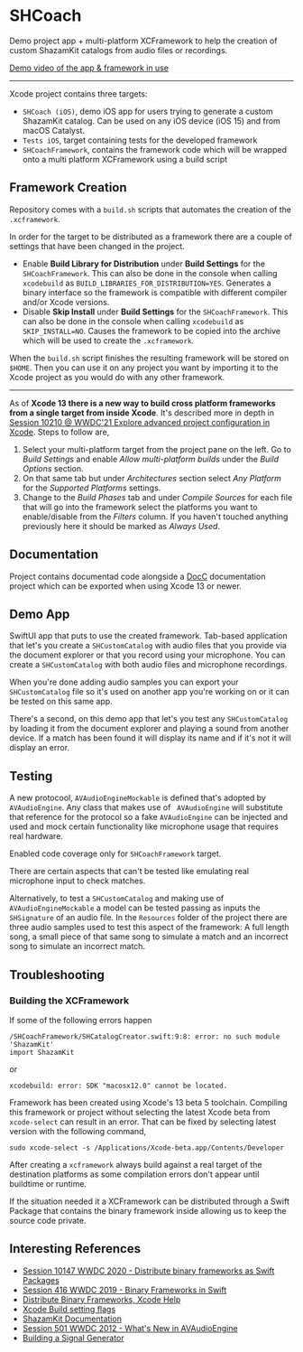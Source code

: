 # SHCoach

Demo project app + multi-platform XCFramework to help the creation of custom ShazamKit catalogs from audio files or recordings.

[Demo video of the app & framework in use](https://youtu.be/0_F7Bn3Ta2o)

----------------------------

Xcode project contains three targets:

* `SHCoach (iOS)`, demo iOS app for users trying to generate a custom ShazamKit catalog. Can be used on any iOS device (iOS 15) and from macOS Catalyst.
* `Tests iOS`, target containing tests for the developed framework
* `SHCoachFramework`, contains the framework code which will be wrapped onto a multi platform XCFramework using a build script

## Framework Creation

Repository comes with a `build.sh` scripts that automates the creation of the `.xcframework`.

In order for the target to be distributed as a framework there are a couple of settings that have been changed in the project.

* Enable **Build Library for Distribution** under **Build Settings** for the `SHCoachFramework`. This can also be done in the console when calling `xcodebuild` as `BUILD_LIBRARIES_FOR_DISTRIBUTION=YES`. Generates a binary interface so the framework is compatible with different compiler and/or Xcode versions.
* Disable **Skip Install** under **Build Settings** for the `SHCoachFramework`. This can also be done in the console when calling `xcodebuild` as `SKIP_INSTALL=NO`. Causes the framework to be copied into the archive which will be used to create the `.xcframework`. 

When the `build.sh` script finishes the resulting framework will be stored on `$HOME`. Then you can use it on any project you want by importing it to the Xcode project as you would do with any other framework.

---------------------------------

As of **Xcode 13 there is a new way to build cross platform frameworks from a single target from inside Xcode**. It's described more in depth in [Session 10210 @ WWDC'21 Explore advanced project configuration in Xcode](https://developer.apple.com/videos/play/wwdc2021/10210/). Steps to follow are,

1. Select your multi-platform target from the project pane on the left. Go to *Build Settings* and enable *Allow multi-platform builds* under the *Build Options* section.
2. On that same tab but under *Architectures* section select *Any Platform* for the *Supported Platforms* settings.
3. Change to the *Build Phases* tab and under *Compile Sources* for each file that will go into the framework select the platforms you want to enable/disable from the *Filters* column. If you haven't touched anything previously here it should be marked as *Always Used*.

## Documentation

Project contains documentad code alongside a [DocC](https://developer.apple.com/documentation/docc) documentation project which can be exported when using Xcode 13 or newer.


## Demo App

SwiftUI app that puts to use the created framework. Tab-based application that let's you create a `SHCustomCatalog` with audio files that you provide via the document explorer or that you record using your microphone. You can create a `SHCustomCatalog` with both audio files and microphone recordings.

When you're done adding audio samples you can export your `SHCustomCatalog` file so it's used on another app you're working on or it can be tested on this same app.

There's a second, on this demo app that let's you test any `SHCustomCatalog` by loading it from the document explorer and playing a sound from another device. If a match has been found it will display its name and if it's not it will display an error.


## Testing

A new protocool, `AVAudioEngineMockable` is defined that's adopted by `AVAudioEngine`. Any class that makes use of ` AVAudioEngine` will substitute that reference for the protocol so a fake `AVAudioEngine` can be injected and used and mock certain functionality like microphone usage that requires real hardware.

Enabled code coverage only for `SHCoachFramework` target.

There are certain aspects that can't be tested like emulating real microphone input to check matches.

Alternatively, to test a `SHCustomCatalog` and making use of `AVAudioEngineMockable` a model can be tested passing as inputs the `SHSignature` of an audio file. In the `Resources` folder of the project there are three audio samples used to test this aspect of the framework: A full length song, a small piece of that same song to simulate a match and an incorrect song to simulate an incorrect match.

## Troubleshooting

### Building the XCFramework

If some of the following errors happen

```
/SHCoachFramework/SHCatalogCreator.swift:9:8: error: no such module 'ShazamKit'
import ShazamKit
```

or


```
xcodebuild: error: SDK "macosx12.0" cannot be located.
```

Framework has been created using Xcode's 13 beta 5 toolchain. Compiling this framework or project without selecting the latest Xcode beta from `xcode-select` can result in an error. That can be fixed by selecting latest version with the following command,

```
sudo xcode-select -s /Applications/Xcode-beta.app/Contents/Developer
```

After creating a `xcframework` always build against a real target of the destination platforms as some compilation errors don't appear until buildtime or runtime.

If the situation needed it a XCFramework can be distributed through a Swift Package that contains the binary framework inside allowing us to keep the source code private.

## Interesting References

* [Session 10147 WWDC 2020 - Distribute binary frameworks as Swift Packages](https://developer.apple.com/wwdc20/10147)
* [Session 416 WWDC 2019 - Binary Frameworks in Swift](https://developer.apple.com/wwdc19/416) 
* [Distribute Binary Frameworks, Xcode Help](https://help.apple.com/xcode/mac/11.4/#/dev6f6ac218b)
* [Xcode Build setting flags](https://help.apple.com/xcode/mac/11.4/#/itcaec37c2a6?sub=devfeb7a0695)
* [ShazamKit Documentation](https://developer.apple.com/documentation/shazamkit)
* [Session 501 WWDC 2012 - What's New in AVAudioEngine](https://developer.apple.com/wwdc19/510)
* [Building a Signal Generator](https://developer.apple.com/documentation/avfaudio/audio_engine/building_a_signal_generator)
